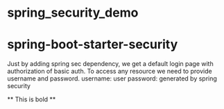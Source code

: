 # spring_security_demo
# spring-boot-starter-security
Just by adding spring sec dependency, we get a default login page with authorization of basic auth.
To access any resource we need to provide username and password.
username: user
password: generated by spring security

** This is bold **
